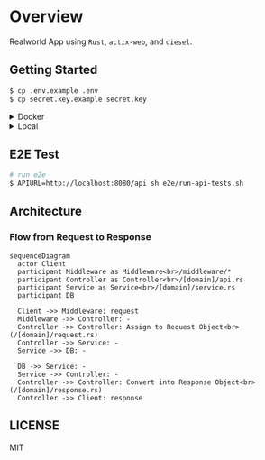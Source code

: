 # Overview

Realworld App using `Rust`, `actix-web`, and `diesel`.

## Getting Started

```zsh
$ cp .env.example .env
$ cp secret.key.example secret.key
```

<details>
  <summary>Docker</summary>
  
  ```zsh
  $ docker-compose up -d
  $ curl http://localhost:8080/api/healthcheck
  # => OK
  ```
</details>

<details>
  <summary>Local</summary>
  
  ```zsh
  # start postgres
  $ brew services start postgres
  # start app
  $ disel setup
  $ cargo run
  ```

</details>

## E2E Test

```zsh
# run e2e
$ APIURL=http://localhost:8080/api sh e2e/run-api-tests.sh
```

## Architecture

### Flow from Request to Response

```mermaid
sequenceDiagram
  actor Client
  participant Middleware as Middleware<br>/middleware/*
  participant Controller as Controller<br>/[domain]/api.rs
  participant Service as Service<br>/[domain]/service.rs
  participant DB

  Client ->> Middleware: request
  Middleware ->> Controller: -
  Controller ->> Controller: Assign to Request Object<br>(/[domain]/request.rs)
  Controller ->> Service: -
  Service ->> DB: -

  DB ->> Service: -
  Service ->> Controller: -
  Controller ->> Controller: Convert into Response Object<br>(/[domain]/response.rs)
  Controller ->> Client: response
```

## LICENSE

MIT
